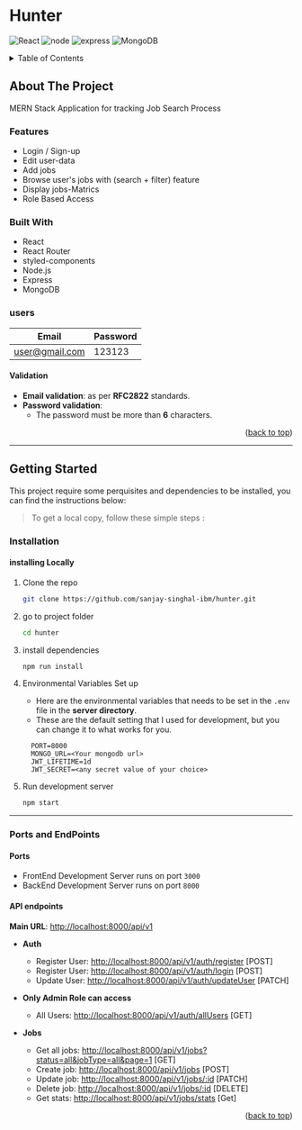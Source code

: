 # Hunter

<div id="top"></div>

![React](https://img.shields.io/badge/React-20232A?style=for-the-badge&logo=react&logoColor=61DAFB)
![node](https://img.shields.io/badge/Node.js-339933?style=for-the-badge&logo=nodedotjs&logoColor=white)
![express](https://img.shields.io/badge/Express.js-000000?style=for-the-badge&logo=express&logoColor=white)
![MongoDB](https://img.shields.io/badge/MongoDB-4EA94B?style=for-the-badge&logo=mongodb&logoColor=white)


<!-- TABLE OF CONTENTS -->
<details>
  <summary>Table of Contents</summary>
  <ol>
    <li>
      <a href="#about-the-project">About The Project</a>
      <ul>
        <li><a href="#features">Features</a></li>
        <li><a href="#built-with">Built With</a></li>
        <li><a href="#users">Users</a></li>
      </ul>
    </li>
    <li>
      <a href="#getting-started">Getting Started</a>
      <ul>
        <li><a href="#installation">Installation</a></li>
        <li><a href="#ports-and-endpoints">Ports and EndPoints</a></li>
      </ul>
    </li>
  </ol>
</details>

<!-- ABOUT THE PROJECT -->

## About The Project

MERN Stack Application for tracking Job Search Process

### Features

- Login / Sign-up
- Edit user-data
- Add jobs
- Browse user's jobs with (search + filter) feature
- Display jobs-Matrics
- Role Based Access

### Built With

- React
- React Router
- styled-components
- Node.js
- Express
- MongoDB

### users

| Email                 | Password |
| --------------------- | -------- |
| user@gmail.com | 123123   |

#### Validation

- **Email validation**: as per **RFC2822** standards.
- **Password validation**:
  - The password must be more than **6** characters.

<p align="right">(<a href="#top">back to top</a>)</p>

---

<!-- GETTING STARTED -->

## Getting Started

This project require some perquisites and dependencies to be installed, you can find the instructions below:

> To get a local copy, follow these simple steps :

### Installation

#### installing Locally

1. Clone the repo
   ```sh
   git clone https://github.com/sanjay-singhal-ibm/hunter.git
   ```
2. go to project folder

   ```sh
   cd hunter
   ```

3. install dependencies

   ```bash
   npm run install
   ```

4. Environmental Variables Set up

   - Here are the environmental variables that needs to be set in the `.env` file in the **server directory**.
   - These are the default setting that I used for development, but you can change it to what works for you.

   ```
     PORT=8000
     MONGO_URL=<Your mongodb url>
     JWT_LIFETIME=1d
     JWT_SECRET=<any secret value of your choice>
   ```

5. Run development server

   ```sh
   npm start
   ```

---

### Ports and EndPoints

#### Ports

- FrontEnd Development Server runs on port `3000`
- BackEnd Development Server runs on port `8000`

#### API endpoints

**Main URL**: [http://localhost:8000/api/v1](http://localhost:8000/api/v1)

- **Auth**

  - Register User: [http://localhost:8000/api/v1/auth/register](http://localhost:8000/api/v1/auth/register) [POST]
  - Register User: [http://localhost:8000/api/v1/auth/login](http://localhost:8000/api/v1/auth/login) [POST]
  - Update User: [http://localhost:8000/api/v1/auth/updateUser](http://localhost:8000/api/v1/auth/updateUser) [PATCH]

- **Only Admin Role can access**

  - All Users: [http://localhost:8000/api/v1/auth/allUsers](http://localhost:8000/api/v1/auth/allUsers) [GET]


- **Jobs**

  - Get all jobs: [http://localhost:8000/api/v1/jobs?status=all&jobType=all&page=1](http://localhost:8000/api/v1/jobs?status=all&jobType=all&page=1) [GET]
  - Create job: [http://localhost:8000/api/v1/jobs](http://localhost:8000/api/v1/jobs) [POST]
  - Update job: [http://localhost:8000/api/v1/jobs/:id](http://localhost:8000/api/v1/jobs/:id) [PATCH]
  - Delete job: [http://localhost:8000/api/v1/jobs/:id](http://localhost:8000/api/v1/jobs/:id) [DELETE]
  - Get stats: [http://localhost:8000/api/v1/jobs/stats](http://localhost:8000/api/v1/jobs/stats) [Get]

<p align="right">(<a href="#top">back to top</a>)</p>